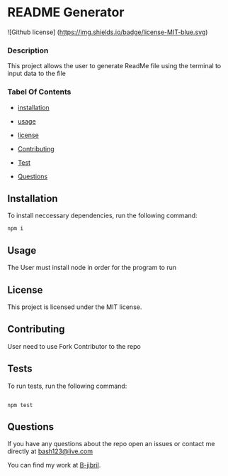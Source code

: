 # README Generator
  ![Github license] (https://img.shields.io/badge/license-MIT-blue.svg)

### Description

This project allows the user to generate ReadMe file using the terminal to input data to the file

### Tabel Of Contents

* [installation](#installation)

* [usage](#usage)


* [license](#license)


* [Contributing](#contributing)

* [Test](#test)

* [Questions](#questions)

## Installation

To install neccessary  dependencies, run the following command:

```
npm i
```

## Usage
The User must install node in order for the program to run

## License

This project is licensed under the MIT license.  

## Contributing
User need to use Fork Contributor to the repo
## Tests

To run tests, run the following command: 

```

npm test

```

## Questions

If you have any questions about the repo open an issues or contact me directly at bash123@live.com 

You can find my work at [B-jibril](https://github.com/undefined). 

